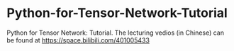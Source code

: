 # Python-for-Tensor-Network-Tutorial
Python for Tensor Network: Tutorial. The lecturing vedios (in Chinese) can be found at  https://space.bilibili.com/401005433
